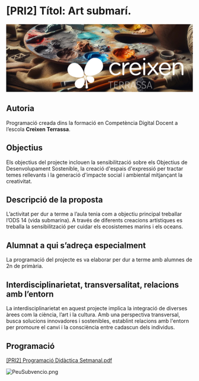 # [PRI2] Títol: Art submarí.

![PortadaCreixen](PortadaCreixen.png)

## **Autoria**

Programació creada dins la formació en Competència Digital Docent a l’escola **Creixen Terrassa**.

## **Objectius**

Els objectius del projecte inclouen la sensibilització sobre els Objectius de Desenvolupament Sostenible, la creació d'espais d'expressió  per tractar temes rellevants i la generació d'impacte social i ambiental mitjançant la creativitat.

## **Descripció de la proposta**

L’activitat per dur a terme a l’aula tenia com a objectiu principal treballar l’ODS 14 (vida submarina). A  través de diferents creacions artístiques es treballa la sensibilització per cuidar els ecosistemes marins i els oceans.

## **Alumnat a qui s’adreça especialment**

La programació del projecte es va elaborar per dur a terme amb alumnes de 2n de primària.

## **Interdisciplinarietat, transversalitat, relacions amb l’entorn**

La interdisciplinarietat en aquest projecte implica la integració de diverses àrees com la ciència, l’art  i la cultura. Amb una perspectiva transversal, busca solucions innovadores i sostenibles, establint relacions amb l'entorn per promoure el canvi i la consciència entre cadascun dels individus.

## Programació

[[PRI2] Programació Didàctica Setmanal.pdf](Programaci%C3%B3%20Did%C3%A0ctica/PRI2_Programaci%C3%B3_Did%C3%A0ctica_Setmanal.pdf)

![PeuSubvencio.png](PeuSubvenci%C3%B3.png)
